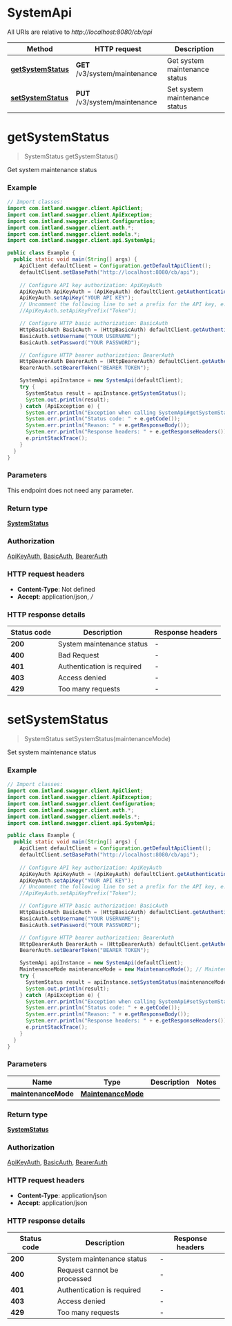 # SystemApi

All URIs are relative to *http://localhost:8080/cb/api*

| Method | HTTP request | Description |
|------------- | ------------- | -------------|
| [**getSystemStatus**](SystemApi.md#getSystemStatus) | **GET** /v3/system/maintenance | Get system maintenance status |
| [**setSystemStatus**](SystemApi.md#setSystemStatus) | **PUT** /v3/system/maintenance | Set system maintenance status |


<a name="getSystemStatus"></a>
# **getSystemStatus**
> SystemStatus getSystemStatus()

Get system maintenance status

### Example
```java
// Import classes:
import com.intland.swagger.client.ApiClient;
import com.intland.swagger.client.ApiException;
import com.intland.swagger.client.Configuration;
import com.intland.swagger.client.auth.*;
import com.intland.swagger.client.models.*;
import com.intland.swagger.client.api.SystemApi;

public class Example {
  public static void main(String[] args) {
    ApiClient defaultClient = Configuration.getDefaultApiClient();
    defaultClient.setBasePath("http://localhost:8080/cb/api");
    
    // Configure API key authorization: ApiKeyAuth
    ApiKeyAuth ApiKeyAuth = (ApiKeyAuth) defaultClient.getAuthentication("ApiKeyAuth");
    ApiKeyAuth.setApiKey("YOUR API KEY");
    // Uncomment the following line to set a prefix for the API key, e.g. "Token" (defaults to null)
    //ApiKeyAuth.setApiKeyPrefix("Token");

    // Configure HTTP basic authorization: BasicAuth
    HttpBasicAuth BasicAuth = (HttpBasicAuth) defaultClient.getAuthentication("BasicAuth");
    BasicAuth.setUsername("YOUR USERNAME");
    BasicAuth.setPassword("YOUR PASSWORD");

    // Configure HTTP bearer authorization: BearerAuth
    HttpBearerAuth BearerAuth = (HttpBearerAuth) defaultClient.getAuthentication("BearerAuth");
    BearerAuth.setBearerToken("BEARER TOKEN");

    SystemApi apiInstance = new SystemApi(defaultClient);
    try {
      SystemStatus result = apiInstance.getSystemStatus();
      System.out.println(result);
    } catch (ApiException e) {
      System.err.println("Exception when calling SystemApi#getSystemStatus");
      System.err.println("Status code: " + e.getCode());
      System.err.println("Reason: " + e.getResponseBody());
      System.err.println("Response headers: " + e.getResponseHeaders());
      e.printStackTrace();
    }
  }
}
```

### Parameters
This endpoint does not need any parameter.

### Return type

[**SystemStatus**](SystemStatus.md)

### Authorization

[ApiKeyAuth](../README.md#ApiKeyAuth), [BasicAuth](../README.md#BasicAuth), [BearerAuth](../README.md#BearerAuth)

### HTTP request headers

 - **Content-Type**: Not defined
 - **Accept**: application/json, */*

### HTTP response details
| Status code | Description | Response headers |
|-------------|-------------|------------------|
| **200** | System maintenance status |  -  |
| **400** | Bad Request |  -  |
| **401** | Authentication is required |  -  |
| **403** | Access denied |  -  |
| **429** | Too many requests |  -  |

<a name="setSystemStatus"></a>
# **setSystemStatus**
> SystemStatus setSystemStatus(maintenanceMode)

Set system maintenance status

### Example
```java
// Import classes:
import com.intland.swagger.client.ApiClient;
import com.intland.swagger.client.ApiException;
import com.intland.swagger.client.Configuration;
import com.intland.swagger.client.auth.*;
import com.intland.swagger.client.models.*;
import com.intland.swagger.client.api.SystemApi;

public class Example {
  public static void main(String[] args) {
    ApiClient defaultClient = Configuration.getDefaultApiClient();
    defaultClient.setBasePath("http://localhost:8080/cb/api");
    
    // Configure API key authorization: ApiKeyAuth
    ApiKeyAuth ApiKeyAuth = (ApiKeyAuth) defaultClient.getAuthentication("ApiKeyAuth");
    ApiKeyAuth.setApiKey("YOUR API KEY");
    // Uncomment the following line to set a prefix for the API key, e.g. "Token" (defaults to null)
    //ApiKeyAuth.setApiKeyPrefix("Token");

    // Configure HTTP basic authorization: BasicAuth
    HttpBasicAuth BasicAuth = (HttpBasicAuth) defaultClient.getAuthentication("BasicAuth");
    BasicAuth.setUsername("YOUR USERNAME");
    BasicAuth.setPassword("YOUR PASSWORD");

    // Configure HTTP bearer authorization: BearerAuth
    HttpBearerAuth BearerAuth = (HttpBearerAuth) defaultClient.getAuthentication("BearerAuth");
    BearerAuth.setBearerToken("BEARER TOKEN");

    SystemApi apiInstance = new SystemApi(defaultClient);
    MaintenanceMode maintenanceMode = new MaintenanceMode(); // MaintenanceMode | 
    try {
      SystemStatus result = apiInstance.setSystemStatus(maintenanceMode);
      System.out.println(result);
    } catch (ApiException e) {
      System.err.println("Exception when calling SystemApi#setSystemStatus");
      System.err.println("Status code: " + e.getCode());
      System.err.println("Reason: " + e.getResponseBody());
      System.err.println("Response headers: " + e.getResponseHeaders());
      e.printStackTrace();
    }
  }
}
```

### Parameters

| Name | Type | Description  | Notes |
|------------- | ------------- | ------------- | -------------|
| **maintenanceMode** | [**MaintenanceMode**](MaintenanceMode.md)|  | |

### Return type

[**SystemStatus**](SystemStatus.md)

### Authorization

[ApiKeyAuth](../README.md#ApiKeyAuth), [BasicAuth](../README.md#BasicAuth), [BearerAuth](../README.md#BearerAuth)

### HTTP request headers

 - **Content-Type**: application/json
 - **Accept**: application/json

### HTTP response details
| Status code | Description | Response headers |
|-------------|-------------|------------------|
| **200** | System maintenance status |  -  |
| **400** | Request cannot be processed |  -  |
| **401** | Authentication is required |  -  |
| **403** | Access denied |  -  |
| **429** | Too many requests |  -  |

